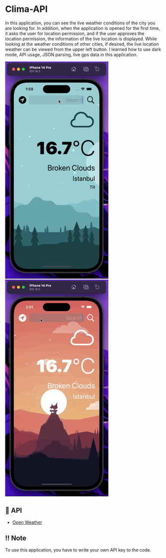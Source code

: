 # Clima-API
In this application, you can see the live weather conditions of the city you are looking for. In addition, when the application is opened for the first time, it asks the user for location permission, and if the user approves the location permission, the information of the live location is displayed. While looking at the weather conditions of other cities, if desired, the live location weather can be viewed from the upper left button. I learned how to use dark mode, API usage, JSON parsing, live gps data in this application.
<p float="left">
<img width="333" src="/Udemy-Dr.Angela_Yu/Projects/013-Clima-API/gif/gif-light.gif">
<img width="333" src="/Udemy-Dr.Angela_Yu/Projects/013-Clima-API//gif/gif-dark.gif">
</p>

## :hammer: API

* [Open Weather](https://openweathermap.org/api)


## :bangbang: Note
To use this application, you have to write your own API key to the code.


